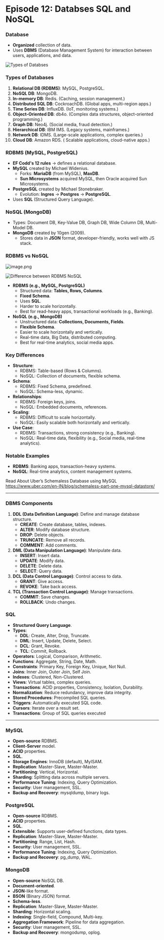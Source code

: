 # Episode 12: Databses SQL and NoSQL

### Database

- **Organized** collection of data.
- Uses **DBMS** (Database Management System) for interaction between users, applications, and data.

![Types of Databses](../images/Lecture12/1.png)
### Types of Databases

1. **Relational DB (RDBMS)**: MySQL, PostgreSQL.
2. **NoSQL DB**: MongoDB.
3. **In-memory DB**: Redis. (Caching, session management.)
4. **Distributed SQL DB**: CockroachDB. (Global apps, multi-region apps.)
5. **Time Series DB**: InfluxDB. (IoT, monitoring systems.)
6. **Object-Oriented DB**: db4o. (Complex data structures, object-oriented programming.)
7. **Graph DB**: Neo4j. (Social media, fraud detection.)
8. **Hierarchical DB**: IBM IMS. (Legacy systems, mainframes.)
9. **Network DB**: IDMS. (Large-scale applications, complex queries.)
10. **Cloud DB**: Amazon RDS. ( Scalable applications, cloud-native apps.)


### RDBMS (MySQL, PostgreSQL)

- **EF Codd's 12 rules** → defines a relational database.
- **MySQL** created by Michael Widenius.
    - Forks: **MariaDB** (from MySQL), **MaxDB**.
    - **Sun Microsystems** acquired MySQL, then Oracle acquired Sun Microsystems.
- **PostgreSQL** created by Michael Stonebraker.
    - Evolution: **Ingres** → **Postgres** → **PostgreSQL**.
- Uses **SQL** (Structured Query Language).

### NoSQL (MongoDB)

- Types: Document DB, Key-Value DB, Graph DB, Wide Column DB, Multi-Model DB.
- **MongoDB** created by 10gen (2009).
    - Stores data in **JSON** format, developer-friendly, works well with JS stack.

### RDBMS vs NoSQL

![image.png](../images/Lecture12/2.png)

![Difference between RDBMS NoSQL](../images/Lecture12/3.png)

- **RDBMS (e.g., MySQL, PostgreSQL)**
    - Structured data: **Tables, Rows, Columns**.
    - **Fixed Schema**.
    - Uses **SQL**.
    - Harder to scale horizontally.
    - Best for read-heavy apps, transactional workloads (e.g., Banking).
- **NoSQL (e.g., MongoDB)**
    - Unstructured data: **Collections, Documents, Fields**.
    - **Flexible Schema**.
    - Easier to scale horizontally and vertically.
    - Real-time data, Big Data, distributed computing.
    - Best for real-time analytics, social media apps.



### Key Differences

- **Structure**:
    - RDBMS: Table-based (Rows & Columns).
    - NoSQL: Collection of documents, flexible schema.
- **Schema**:
    - RDBMS: Fixed Schema, predefined.
    - NoSQL: Schema-less, dynamic.
- **Relationships**:
    - RDBMS: Foreign keys, joins.
    - NoSQL: Embedded documents, references.
- **Scaling**:
    - RDBMS: Difficult to scale horizontally.
    - NoSQL: Easily scalable both horizontally and vertically.
- **Use Case**:
    - RDBMS: Transactions, strong consistency (e.g., Banking).
    - NoSQL: Real-time data, flexibility (e.g., Social media, real-time analytics).

### Notable Examples

- **RDBMS**: Banking apps, transaction-heavy systems.
- **NoSQL**: Real-time analytics, content management systems.


Read About Uber’s Schemaless Database using MySQL https://www.uber.com/en-IN/blog/schemaless-part-one-mysql-datastore/

--- 

### DBMS Components

1. **DDL (Data Definition Language)**: Define and manage database structure.
    - **CREATE**: Create database, tables, indexes.
    - **ALTER**: Modify database structure.
    - **DROP**: Delete objects.
    - **TRUNCATE**: Remove all records.
    - **COMMENT**: Add comments.
2. **DML (Data Manipulation Language)**: Manipulate data.
    - **INSERT**: Insert data.
    - **UPDATE**: Modify data.
    - **DELETE**: Delete data.
    - **SELECT**: Query data.
3. **DCL (Data Control Language)**: Control access to data.
    - **GRANT**: Give access.
    - **REVOKE**: Take back access.
4. **TCL (Transaction Control Language)**: Manage transactions.
    - **COMMIT**: Save changes.
    - **ROLLBACK**: Undo changes.

### SQL

- **Structured Query Language**.
- **Types**:
    - **DDL**: Create, Alter, Drop, Truncate.
    - **DML**: Insert, Update, Delete, Select.
    - **DCL**: Grant, Revoke.
    - **TCL**: Commit, Rollback.
- **Operators**: Logical, Comparison, Arithmetic.
- **Functions**: Aggregate, String, Date, Math.
- **Constraints**: Primary Key, Foreign Key, Unique, Not Null.
- **Joins**: Inner Join, Outer Join, Self Join.
- **Indexes**: Clustered, Non-Clustered.
- **Views**: Virtual tables, complex queries.
- **Transactions**: ACID properties, Consistency, Isolation, Durability.
- **Normalization**: Reduce redundancy, improve data integrity.
- **Stored Procedures**: Precompiled SQL queries.
- **Triggers**: Automatically executed SQL code.
- **Cursors**: Iterate over a result set.
- **Transactions**: Group of SQL queries executed

--- 
### MySQL

- **Open-source** RDBMS.
- **Client-Server** model.
- **ACID** properties.
- **SQL**.
- **Storage Engines**: InnoDB (default), MyISAM.
- **Replication**: Master-Slave, Master-Master.
- **Partitioning**: Vertical, Horizontal.
- **Sharding**: Splitting data across multiple servers.
- **Performance Tuning**: Indexing, Query Optimization.
- **Security**: User management, SSL.
- **Backup and Recovery**: mysqldump, binary logs.

### PostgreSQL

- **Open-source** RDBMS.
- **ACID** properties.
- **SQL**.
- **Extensible**: Supports user-defined functions, data types.
- **Replication**: Master-Slave, Master-Master.
- **Partitioning**: Range, List, Hash.
- **Security**: User management, SSL.
- **Performance Tuning**: Indexing, Query Optimization.
- **Backup and Recovery**: pg_dump, WAL.

### MongoDB

- **Open-source** NoSQL DB.
- **Document-oriented**.
- **JSON**-like format.
- **BSON** (Binary JSON) format.
- **Schema-less**.
- **Replication**: Master-Slave, Master-Master.
- **Sharding**: Horizontal scaling.
- **Indexing**: Single-field, Compound, Multi-key.
- **Aggregation Framework**: Pipeline for data aggregation.
- **Security**: User management, SSL.
- **Backup and Recovery**: mongodump, oplog.
